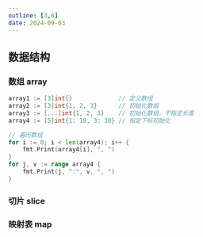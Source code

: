 ```yaml
---
outline: [3,6]
date: 2024-09-03
---
```

## 数据结构

### 数组 array


```go
array1 := [3]int{}             // 定义数组
array2 := [3]int{1, 2, 3}      // 初始化数组
array3 := [...]int{1, 2, 3}    // 初始化数组，不指定长度
array4 := [5]int{1: 10, 3: 30} // 指定下标初始化

// 遍历数组
for i := 0; i < len(array4); i++ {
    fmt.Print(array4[i], ", ")
}
for j, v := range array4 {
    fmt.Print(j, ":", v, ", ")
}
```

### 切片 slice


### 映射表 map


